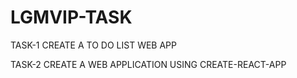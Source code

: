 # LGMVIP-TASK
TASK-1 
CREATE A TO DO LIST WEB APP


TASK-2 
CREATE A WEB APPLICATION USING CREATE-REACT-APP

